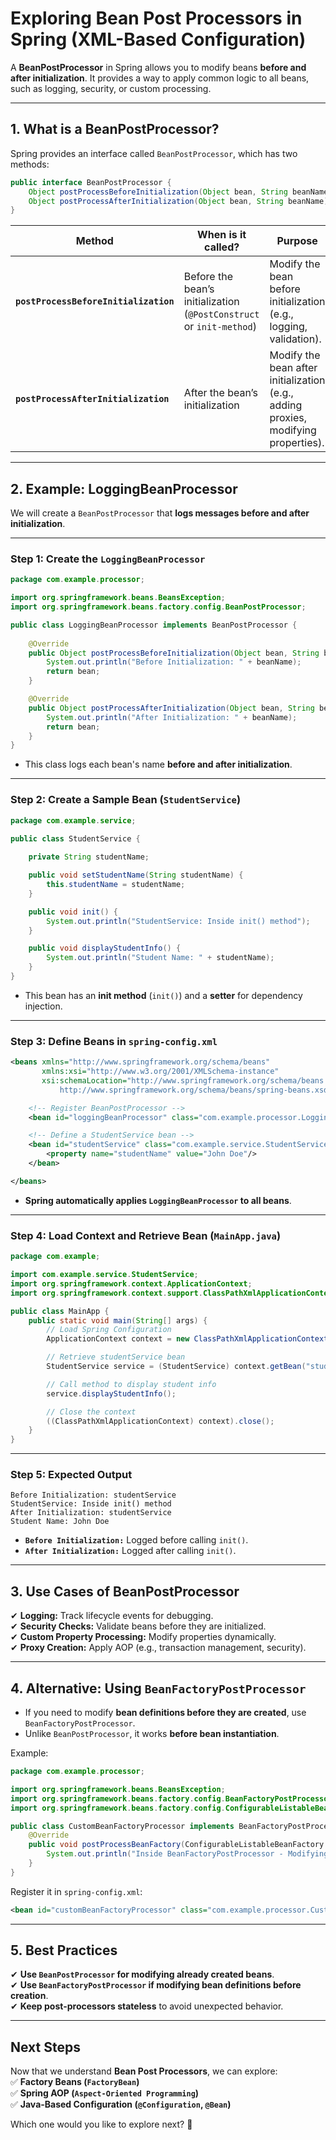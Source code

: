 # **Exploring Bean Post Processors in Spring (XML-Based Configuration)**  

A **BeanPostProcessor** in Spring allows you to modify beans **before and after initialization**. It provides a way to apply common logic to all beans, such as logging, security, or custom processing.

---

## **1. What is a BeanPostProcessor?**  
Spring provides an interface called `BeanPostProcessor`, which has two methods:  

```java
public interface BeanPostProcessor {
    Object postProcessBeforeInitialization(Object bean, String beanName) throws BeansException;
    Object postProcessAfterInitialization(Object bean, String beanName) throws BeansException;
}
```
| Method | When is it called? | Purpose |
|--------|----------------|---------|
| **`postProcessBeforeInitialization`** | Before the bean’s initialization (`@PostConstruct` or `init-method`) | Modify the bean before initialization (e.g., logging, validation). |
| **`postProcessAfterInitialization`** | After the bean’s initialization | Modify the bean after initialization (e.g., adding proxies, modifying properties). |

---

## **2. Example: LoggingBeanProcessor**  

We will create a `BeanPostProcessor` that **logs messages before and after initialization**.

---

### **Step 1: Create the `LoggingBeanProcessor`**
```java
package com.example.processor;

import org.springframework.beans.BeansException;
import org.springframework.beans.factory.config.BeanPostProcessor;

public class LoggingBeanProcessor implements BeanPostProcessor {
    
    @Override
    public Object postProcessBeforeInitialization(Object bean, String beanName) throws BeansException {
        System.out.println("Before Initialization: " + beanName);
        return bean;
    }

    @Override
    public Object postProcessAfterInitialization(Object bean, String beanName) throws BeansException {
        System.out.println("After Initialization: " + beanName);
        return bean;
    }
}
```
- This class logs each bean's name **before and after initialization**.

---

### **Step 2: Create a Sample Bean (`StudentService`)**
```java
package com.example.service;

public class StudentService {
    
    private String studentName;

    public void setStudentName(String studentName) {
        this.studentName = studentName;
    }

    public void init() {
        System.out.println("StudentService: Inside init() method");
    }

    public void displayStudentInfo() {
        System.out.println("Student Name: " + studentName);
    }
}
```
- This bean has an **init method** (`init()`) and a **setter** for dependency injection.

---

### **Step 3: Define Beans in `spring-config.xml`**
```xml
<beans xmlns="http://www.springframework.org/schema/beans"
       xmlns:xsi="http://www.w3.org/2001/XMLSchema-instance"
       xsi:schemaLocation="http://www.springframework.org/schema/beans
           http://www.springframework.org/schema/beans/spring-beans.xsd">

    <!-- Register BeanPostProcessor -->
    <bean id="loggingBeanProcessor" class="com.example.processor.LoggingBeanProcessor"/>

    <!-- Define a StudentService bean -->
    <bean id="studentService" class="com.example.service.StudentService" init-method="init">
        <property name="studentName" value="John Doe"/>
    </bean>

</beans>
```
- **Spring automatically applies `LoggingBeanProcessor` to all beans**.

---

### **Step 4: Load Context and Retrieve Bean (`MainApp.java`)**
```java
package com.example;

import com.example.service.StudentService;
import org.springframework.context.ApplicationContext;
import org.springframework.context.support.ClassPathXmlApplicationContext;

public class MainApp {
    public static void main(String[] args) {
        // Load Spring Configuration
        ApplicationContext context = new ClassPathXmlApplicationContext("spring-config.xml");

        // Retrieve studentService bean
        StudentService service = (StudentService) context.getBean("studentService");

        // Call method to display student info
        service.displayStudentInfo();

        // Close the context
        ((ClassPathXmlApplicationContext) context).close();
    }
}
```
---

### **Step 5: Expected Output**
```
Before Initialization: studentService
StudentService: Inside init() method
After Initialization: studentService
Student Name: John Doe
```
- **`Before Initialization:`** Logged before calling `init()`.  
- **`After Initialization:`** Logged after calling `init()`.  

---

## **3. Use Cases of BeanPostProcessor**
✔ **Logging:** Track lifecycle events for debugging.  
✔ **Security Checks:** Validate beans before they are initialized.  
✔ **Custom Property Processing:** Modify properties dynamically.  
✔ **Proxy Creation:** Apply AOP (e.g., transaction management, security).  

---

## **4. Alternative: Using `BeanFactoryPostProcessor`**
- If you need to modify **bean definitions before they are created**, use `BeanFactoryPostProcessor`.  
- Unlike `BeanPostProcessor`, it works **before bean instantiation**.

Example:
```java
package com.example.processor;

import org.springframework.beans.BeansException;
import org.springframework.beans.factory.config.BeanFactoryPostProcessor;
import org.springframework.beans.factory.config.ConfigurableListableBeanFactory;

public class CustomBeanFactoryProcessor implements BeanFactoryPostProcessor {
    @Override
    public void postProcessBeanFactory(ConfigurableListableBeanFactory beanFactory) throws BeansException {
        System.out.println("Inside BeanFactoryPostProcessor - Modifying Bean Definitions");
    }
}
```
Register it in `spring-config.xml`:
```xml
<bean id="customBeanFactoryProcessor" class="com.example.processor.CustomBeanFactoryProcessor"/>
```

---

## **5. Best Practices**
✔ **Use `BeanPostProcessor` for modifying already created beans**.  
✔ **Use `BeanFactoryPostProcessor` if modifying bean definitions before creation**.  
✔ **Keep post-processors stateless** to avoid unexpected behavior.  

---

## **Next Steps**
Now that we understand **Bean Post Processors**, we can explore:  
✅ **Factory Beans (`FactoryBean`)**  
✅ **Spring AOP (`Aspect-Oriented Programming`)**  
✅ **Java-Based Configuration (`@Configuration`, `@Bean`)**  

Which one would you like to explore next? 🚀
